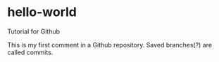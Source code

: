 # hello-world
Tutorial for Github

This is my first comment in a Github repository.
Saved branches(?) are called commits.
